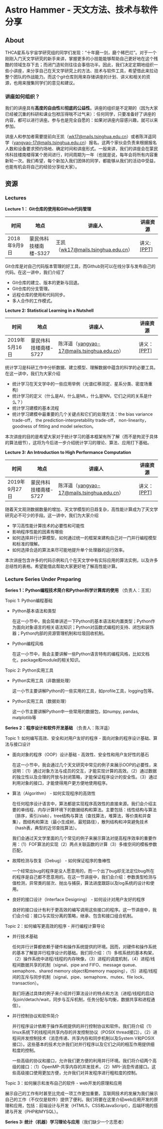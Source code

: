# Astro Hammer - 天文方法、技术与软件分享

## About

THCA星系与宇宙学研究组的同学们发现：“十年磨一剑，磨个稀巴烂”。对于一个刚刚入门天文学研究的新手来讲，掌握更多的小技能能够帮助自己更好地在这个残酷的领域生存下去；而闭门造轮则往往会事倍功半。因此，我们决定定期地组织一些小讲座，来分享自己在天文学研究上的方法、技术与软件工具，希望借此来拉动整个团队的作战能力。而这个git仓库则用来存储讲座的计划、讲义和相关的资源，也用来搜集同学们的意见和建议。

### 讲座如何组织？

我们的讲座具有**高度的自由性**和**彻底的公益性**。讲座的组织是不定期的（因为大家已经被沉重的科研和课业包袱压得喘不过气来）：任何同学，只要准备好了讲座的内容，都可以进行讲座。参与也是完全自愿的：如果对讲座内容感兴趣，就可以来参加。

讲座人和参加者需要提前向王凯（wk17@mails.tsinghua.edu.cn）或者陈洋遥同学（yangyao-17@mails.tsinghua.edu.cn）报名。这两个家伙会负责来根据报名人数和设备要求预约场地、确定时间和讲座形式。一般来讲，我们的讲座会在蒙民伟科技楼南楼得某个房间进行，时间周期为一年（也就是说，每年会将所有内容重新轮一次。我们希望，每个新加入我们团体的同学，都能够从我们的活动中受益，也能有机会将自己的经验分享给大家）。

## 资源

### Lectures
**Lecture 1： Git仓库的使用和Github代码管理**

时间 | 地点 | 讲座人 | 讲座资源
---|---|---|---
2018年9月9日 | 蒙民伟科技楼南楼-S327 | 王凯（wk17@mails.tsinghua.edu.cn）| 讲义: [[PPT]](./lectures/lecture1-git-and-github/src/slides.pdf)

Git仓库是对自己代码版本管理的好工具，而Github则可以在线分享与发布自己的代码。在这一讲中，我们介绍了
* Git仓库的建立、版本的更新与回退。
* Git仓库的分支管理。
* 远程仓库的使用和代码同步。
* 多人合作的工作模式。

**Lecture 2: Statistical Learning in a Nutshell**

时间 | 地点 | 讲座人 | 讲座资源
--- | --- | --- | ---
2019年5月16日 | 蒙民伟科技楼南楼-S727 | 陈洋遥（yangyao-17@mails.tsinghua.edu.cn）| 讲义：[[PPT]](./lectures/lecture2-statistical-learning-in-a-nutshell/src/slides.pdf)

统计学习是科研工作中分析数据、建立模型、理解数据中蕴含的科学的必要工具。在这一讲中，我们为大家介绍
* 统计学习在天文学中的一些应用举例（光谱红移测定、星系分类、密度场重构）
* 统计学习的定义（什么是AI，什么是ML，什么是NN，它们之间的关系是什么？）
* 统计学习建模的基本流程
* 统计学习建模中最重要的几个关键点和它们的处理方法：the bias variance trade-off， the prediction-interpretability trade-off， non-linearity， goodness of fitting and model selection。

本次讲座的目的是希望大家对于统计学习的基本框架有所了解（而不是拘泥于具体的算法细节），这将为今后进一步介绍统计学习的理论、算法、应用打下基础。

**Lecture 3: An Introduction to High Performance Computation**

时间 | 地点 | 讲座人 | 讲座资源
--- | --- | --- | ---
2019年9月27日 | 蒙民伟科技楼南楼-S727 | 陈洋遥（yangyao-17@mails.tsinghua.edu.cn）| 讲义：[[PPT]](./lectures/lecture3-an-introduction-to-high-performance-computation/src/slides.pptx)

随着天文观测数据数量的增加、天文学模型的日趋复杂，高性能计算成为了天文学研究必不可少的手段。这一讲中，我们为大家介绍
* 学习高性能计算技术的必要性和可能性
* 影响程序性能的因素有哪些
* 如何选择并行计算模型，如何通过统一的框架来建构自己对一门并行编程模型和标准的理解。
* 如何选择合适的算法来尽可能地提升单个处理器的运行效率。

本次讲座包含许多的代码示例和几个在天文学中有实际应用的算法实例，以及许多总结性的表格。希望能借此帮助大家更好地了解高性能计算。

### Lecture Series Under Preparing

**Series 1：Python编程技术简介和Python科学计算库的使用** （负责人：王凯）

Topic 1: Python编程基础

* Python基本语法和类型

    在这一小节中，我会简单讲述一下Python的基本语法和内置类型；Python作为面向对象语言的相关语法知识；Python对函数式编程的支持、闭包和装饰器；Python内部的资源管理机制和垃圾回收机制。

* Python编程风格

    在这一小节中，我会主要讲解一些Python语言特有的编程风格，比如文档化，package和module的相关知识。

Topic 2: Python实用工具
 
* Python实用工具（非数据处理）

    这一小节主要讲解Python的一些实用的工具，如profile工具，logging包等。
    
* Python实用工具（数据处理）
   
   这一小节主要讲解Python中一些常用的数据包，如numpy, pandas, matplotlib等
  
**Series 2：程序设计和软件开发基础** （负责人：陈洋遥）

Topic 1: 如何编写高效、安全和对用户友好的程序 - 面向对象的程序设计基础、算法与接口设计
* 面向对象的程序（OOP）设计基础 - 高效性、安全性和用户友好性的基石
    
    在这一小节中，我会通过几个天文研究中常见的例子来展示OOP的必要性，来说明：（1）通过对象方法与成员的交互，才能实现计算的高效。（2）通过数据的独立性以及合理的开放与封闭策略，才能保证程序设计的安全性。（3）通过利用对象的接口，才能使得用户更方便地使用程序。

* 算法（Algorithm） - 如何实现程序的高效性
  
    在任何程序设计语言中，算法都是实现程序高效性的直接来源。我们会介绍主要的单线程、内存计算环境下的数据结构和算法。主要包括：线性结构与算法（排序，索引/slab），tree结构与算法（查找算法，堆算法，等价类和并查集），图结构和算法（最小生成树，最短路径），散列结构和冲突避免技术（hash表，典型的近邻查找算法）。

    我们会通过天文学里面的几个常见的例子来展示算法对提高程序效率的重要作用：（1）FOF算法的实现（2）两点关联函数的计算（3）多维空间的模板参数匹配，

* 故障检测与恢复（Debug） - 如何保证程序的鲁棒性 
    
    一个经常出bug的程序是没人愿意用的，而一个出了bug却无法定位bug所在的程序是自己都不愿意用的。在这一节讲座中，我们会介绍：参数类型检测与值检测，异常类的层次、抛出与捕获，算法进度跟踪以及log系统的设计和使用。

* 良好的接口设计（Interface Designing） - 如何设计对用户友好的程序
    
    良好的接口设计有利于更高效的编写调用这些接口的程序。这一节讲座中，我们会介绍：接口与实现分离的策略，继承、包含和接口组合机制。

Topic 2：如何编写更高效的程序 - 并行编程计算导论
    
* 并行技术基础

    任何并行计算都依赖于硬件和操作系统提供的环境。因而，对硬件和操作系统的基本了解是并行程序设计的基础。我们将介绍：（1）多核系统的基本构架，（2）操作系统中进程/线程的内存映像，（3）进程的调度机制，（4）进程/线程间数据共享的机制（signal、pipe and FIFO、message queue、semaphore、shared memory object和memory mapping），（5）进程/线程间的互斥与同步机制（signal、pipe、semaphore、mutex、file lock、transaction）。
    
    我们将通过具体的例子来介绍并行算法设计的特点和方法（进程/线程的启动与join/detach/wait，同步与互斥机制，任务分配与均衡，数据共享和进程通信）。

* 并行控制协议和软件简介

    并行程序设计依赖于操作系统提供的并行控制协议和软件。我们将介绍（1）linux系统下的线程间共享内存的并发控制协议（POSIX thread接口），（2）进程间并发控制技术（消息传递、共享内存和同步机制以及System V和POSIX接口）。这些基本的技术允许我们对并行程序以及它们之间的相互作用提供细粒度的控制。
    
    一些高级的协议和接口，允许我们更方便的利用并行环境。我们将介绍两个高级的接口：（1）OpenMP-共享内存的并发技术，（2）MPI-消息传递接口。这些高级接口使用更加方便，允许我们对并发程序进行粗粒度的控制。

Topic 3：如何展示和发布自己的软件 - web开发的原理和应用

展示自己的工作有时甚至比完成一项工作更加重要。互联网技术的发展为我们展示自己的工作（不仅仅是软件）提供了便利。我们将要在这里介绍web应用开发的原理和应用，包括：前端设计与开发（HTML5，CSS和JavaScript），后端环境的搭建与开发（PHP和MYSQL）。

**Series 3: 统计（机器）学习理论与应用**（我们缺少一个志愿者）





